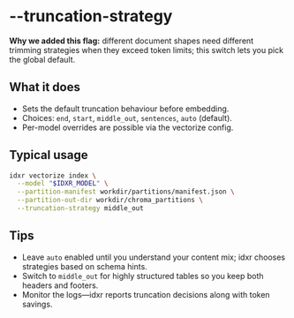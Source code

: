 # --truncation-strategy

**Why we added this flag:** different document shapes need different trimming strategies when they exceed token limits; this switch lets you pick the global default.

## What it does

- Sets the default truncation behaviour before embedding.
- Choices: `end`, `start`, `middle_out`, `sentences`, `auto` (default).
- Per-model overrides are possible via the vectorize config.

## Typical usage

```bash
idxr vectorize index \
  --model "$IDXR_MODEL" \
  --partition-manifest workdir/partitions/manifest.json \
  --partition-out-dir workdir/chroma_partitions \
  --truncation-strategy middle_out
```

## Tips

- Leave `auto` enabled until you understand your content mix; idxr chooses strategies based on schema hints.
- Switch to `middle_out` for highly structured tables so you keep both headers and footers.
- Monitor the logs—idxr reports truncation decisions along with token savings.

